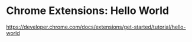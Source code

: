 # Chrome Extensions: Hello World

https://developer.chrome.com/docs/extensions/get-started/tutorial/hello-world
